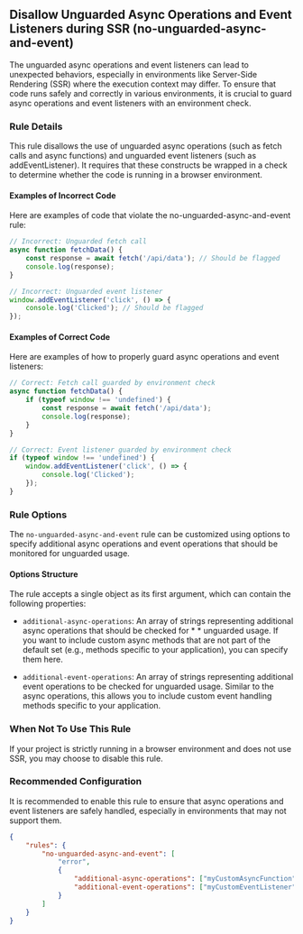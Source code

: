 ## Disallow Unguarded Async Operations and Event Listeners during SSR (no-unguarded-async-and-event)

The unguarded async operations and event listeners can lead to unexpected behaviors, especially in environments like Server-Side Rendering (SSR) where the execution context may differ. To ensure that code runs safely and correctly in various environments, it is crucial to guard async operations and event listeners with an environment check.

### Rule Details

This rule disallows the use of unguarded async operations (such as fetch calls and async functions) and unguarded event listeners (such as addEventListener). It requires that these constructs be wrapped in a check to determine whether the code is running in a browser environment.

#### Examples of Incorrect Code

Here are examples of code that violate the no-unguarded-async-and-event rule:

```js
// Incorrect: Unguarded fetch call
async function fetchData() {
    const response = await fetch('/api/data'); // Should be flagged
    console.log(response);
}

// Incorrect: Unguarded event listener
window.addEventListener('click', () => {
    console.log('Clicked'); // Should be flagged
});
```

#### Examples of Correct Code

Here are examples of how to properly guard async operations and event listeners:

```js
// Correct: Fetch call guarded by environment check
async function fetchData() {
    if (typeof window !== 'undefined') {
        const response = await fetch('/api/data');
        console.log(response);
    }
}

// Correct: Event listener guarded by environment check
if (typeof window !== 'undefined') {
    window.addEventListener('click', () => {
        console.log('Clicked');
    });
}
```

### Rule Options

The `no-unguarded-async-and-event` rule can be customized using options to specify additional async operations and event operations that should be monitored for unguarded usage.

#### Options Structure

The rule accepts a single object as its first argument, which can contain the following properties:

-   `additional-async-operations`: An array of strings representing additional async operations that should be checked for \* \* unguarded usage. If you want to include custom async methods that are not part of the default set (e.g., methods specific to your application), you can specify them here.

-   `additional-event-operations`: An array of strings representing additional event operations to be checked for unguarded usage. Similar to the async operations, this allows you to include custom event handling methods specific to your application.

### When Not To Use This Rule

If your project is strictly running in a browser environment and does not use SSR, you may choose to disable this rule.

### Recommended Configuration

It is recommended to enable this rule to ensure that async operations and event listeners are safely handled, especially in environments that may not support them.

```json
{
    "rules": {
        "no-unguarded-async-and-event": [
            "error",
            {
                "additional-async-operations": ["myCustomAsyncFunction"],
                "additional-event-operations": ["myCustomEventListener"]
            }
        ]
    }
}
```
